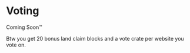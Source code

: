 # Voting

Coming Soon™

Btw you get 20 bonus land claim blocks and a vote crate per website you vote on.
